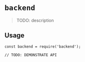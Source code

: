# `backend`

> TODO: description

## Usage

```
const backend = require('backend');

// TODO: DEMONSTRATE API
```
